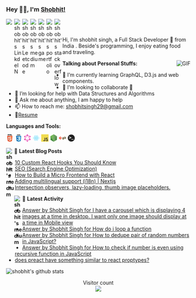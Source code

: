 ### Hey 👋🏽, I'm [Shobhit!](http://shobhitsingh.ml) 

<a href="https://twitter.com/29shobhitsingh">
  <img align="left" width="22px" src="https://cdn.jsdelivr.net/npm/simple-icons@v3/icons/twitter.svg" />
</a>
<a href="https://www.linkedin.com/in/shobhitsingh29/">
  <img align="left" alt="shobhit's LinkdeIN" width="22px" src="https://cdn.jsdelivr.net/npm/simple-icons@v3/icons/linkedin.svg" />
</a>
<a href="https://leetcode.com/shobhitsingh29/">
  <img align="left" alt="shobhit's Leetcode" width="22px" src="https://cdn.jsdelivr.net/npm/simple-icons@v3/icons/leetcode.svg" />
</a>
<a href="https://medium.com/@shobhitsingh29/">
  <img align="left" alt="shobhit's medium" width="22px" src="https://cdn.jsdelivr.net/npm/simple-icons@v3/icons/medium.svg" />
</a>
<a href="https://uideveloper.tk">
  <img align="left" alt="shobhit's game" width="22px" src="https://cdn.jsdelivr.net/npm/simple-icons@v3/icons/mdnwebdocs.svg" />
</a>
<a href="https://shobhitsingh.ml">
  <img align="left" alt="shobhit's portfolio" width="22px" src="https://cdn.jsdelivr.net/npm/simple-icons@v3/icons/matternet.svg" />
</a>
<a href="https://stackoverflow.com/users/5192713/shobhit-singh">
  <img align="left" alt="shobhit's stackoverflow" width="22px" src="https://cdn.jsdelivr.net/npm/simple-icons@3.4.0/icons/stackoverflow.svg" />
</a>

<br />
<br />

Hi, I'm shobhit singh, a Full Stack Developer 🚀 from India . Beside's programming, I enjoy eating food and traveling.

  <img align="right" alt="GIF" src="https://media.giphy.com/media/836HiJc7pgzy8iNXCn/giphy.gif" />
  
**Talking about Personal Stuffs:**

- 🌱 I’m currently learning GraphQL, D3.js and web components.
- 👯 I’m looking to collaborate 🤝
- 🤔 I’m looking for help with Data Structures and Algorithms
- 💬 Ask me about anything, I am happy to help
- 📫 How to reach me: shobhitsingh29@gmail.com
- 📝[Resume](https://drive.google.com/file/d/1UAx-e5mmjOYFwEcNxNk66dSnmOCSL6kF/view?usp=sharing)

**Languages and Tools:**  

<code><img height="20" src="https://raw.githubusercontent.com/github/explore/80688e429a7d4ef2fca1e82350fe8e3517d3494d/topics/html/html.png"></code>
<code><img height="20" src="https://raw.githubusercontent.com/github/explore/80688e429a7d4ef2fca1e82350fe8e3517d3494d/topics/css/css.png"></code>
<code><img height="20" src="https://raw.githubusercontent.com/github/explore/80688e429a7d4ef2fca1e82350fe8e3517d3494d/topics/graphql/graphql.png"></code>
<code><img height="20" src="https://raw.githubusercontent.com/github/explore/80688e429a7d4ef2fca1e82350fe8e3517d3494d/topics/react/react.png"></code>
<code><img height="20" src="https://raw.githubusercontent.com/github/explore/80688e429a7d4ef2fca1e82350fe8e3517d3494d/topics/javascript/javascript.png"></code>
<code><img height="20" src="https://raw.githubusercontent.com/github/explore/80688e429a7d4ef2fca1e82350fe8e3517d3494d/topics/nodejs/nodejs.png"></code>
<code><img height="20" src="https://raw.githubusercontent.com/github/explore/80688e429a7d4ef2fca1e82350fe8e3517d3494d/topics/git/git.png"></code>
<code><img height="20" src="https://raw.githubusercontent.com/github/explore/80688e429a7d4ef2fca1e82350fe8e3517d3494d/topics/terminal/terminal.png"></code>

📕 **Latest <img align="left" alt="shobhit's medium" width="22px" src="https://cdn.jsdelivr.net/npm/simple-icons@v3/icons/medium.svg" /> Blog Posts**
<!-- BLOG-POST-LIST:START -->
- [10 Custom React Hooks You Should Know](https://medium.com/codex/10-custom-react-hooks-you-should-know-b11f1e724d30?source=rss-ebeffa114c6e------2)
- [SEO (Search Engine Optimization)](https://shobhitsingh29.medium.com/seo-search-engine-optimization-772d3b61dc0c?source=rss-ebeffa114c6e------2)
- [How to Build a Micro Frontend with React](https://javascript.plainenglish.io/micro-frontend-with-reactjs-a0aae356b475?source=rss-ebeffa114c6e------2)
- [Adding multilingual support (i18n) | Nextjs](https://medium.com/camp-frontend/adding-multilingual-support-i18n-nextjs-d86273e3bf7e?source=rss-ebeffa114c6e------2)
- [Intersection observers, lazy-loading, thumb image placeholders.](https://shobhitsingh29.medium.com/intersection-observers-lazy-loading-thumb-image-placeholders-a6d0338d2aa3?source=rss-ebeffa114c6e------2)
<!-- BLOG-POST-LIST:END -->

📕 **Latest <img align="left" alt="shobhit's medium" width="22px" src="https://cdn.jsdelivr.net/npm/simple-icons@3.4.0/icons/stackoverflow.svg" /> Activity**
<!-- STACKOVERFLOW:START -->
- [Answer by Shobhit Singh for I have a carousel which is displaying 4 images at a time in desktop. I want only one image should display at a time in Mobile view](https://stackoverflow.com/questions/59646164/i-have-a-carousel-which-is-displaying-4-images-at-a-time-in-desktop-i-want-only/59646623#59646623)
- [Answer by Shobhit Singh for How do i loop a function](https://stackoverflow.com/questions/53886803/how-do-i-loop-a-function/53886885#53886885)
- [Answer by Shobhit Singh for How to dedupe pair of random numbers in JavaScript?](https://stackoverflow.com/questions/53886689/how-to-dedupe-pair-of-random-numbers-in-javascript/53886832#53886832)
- [Answer by Shobhit Singh for How to check if number is even using recursive function in JavaScript](https://stackoverflow.com/questions/53882710/how-to-check-if-number-is-even-using-recursive-function-in-javascript/53882996#53882996)
- [does preact have something similar to react proptypes?](https://stackoverflow.com/questions/50828624/does-preact-have-something-similar-to-react-proptypes)
<!-- STACKOVERFLOW:END -->


![shobhit's github stats](https://github-readme-stats.vercel.app/api?username=shobhitsingh29&&show_icons=true&title_color=E9414E&icon_color=F36F21&text_color=E9414E&bg_color=ADC9FF")
<p align="center"> 
  Visitor count<br>
  <img src="https://profile-counter.glitch.me/shobhitsingh29/count.svg" />
</p>
